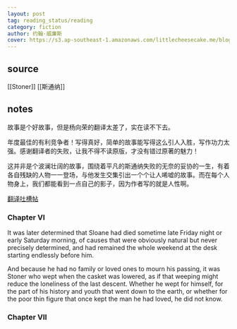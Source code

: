 ```yaml
---
layout: post
tag: reading_status/reading
category: fiction
author: 约翰·威廉斯
cover: https://s3.ap-southeast-1.amazonaws.com/littlecheesecake.me/blog-post/books/斯通纳(Stoner).jpg
---
```


## source
[[Stoner]]
[[斯通纳]]

## notes
故事是个好故事，但是杨向荣的翻译太差了，实在读不下去。

年度最佳的有利竞争者！写得真好，简单的故事能写得这么引人入胜，写作功力太强。感谢翻译者的失败，让我不得不读原版，才没有错过原著的魅力！

这并非是个波澜壮阔的故事，围绕着平凡的斯通纳失败的无奈的妥协的一生，有着各自残缺的人物一一登场，与他发生交集引出一个个让人唏嘘的故事。而在每个人物身上，我们都能看到一点自己的影子，因为作者写的就是人性啊。


[翻译吐槽帖](https://www.douban.com/note/790511768/#sep?_i=4204183ROObFVA)


### Chapter VI

It was later determined that Sloane had died sometime late Friday night or early Saturday morning, of causes that were obviously natural but never precisely determined, and had remained the whole weekend at the desk starting endlessly before him. 

And because he had no family or loved ones to mourn his passing, it was Stoner who wept when the casket was lowered, as if that weeping might reduce the loneliness of the last descent. Whether he wept for himself, for the part of his history and youth that went down to the earth, or whether for the poor thin figure that once kept the man he had loved, he did not know.

### Chapter VII

